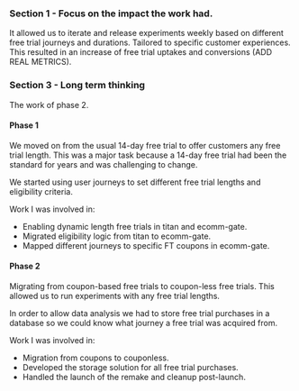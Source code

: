 ### Section 1 - Focus on the impact the work had.
It allowed us to iterate and release experiments weekly based on different free trial journeys and durations. Tailored to specific customer experiences. This resulted in an increase of free trial uptakes and conversions (ADD REAL METRICS).

### Section 3 - Long term thinking
The work of phase 2.

#### Phase 1
We moved on from the usual 14-day free trial to offer customers any free trial length. This was a major task because a 14-day free trial had been the standard for years and was challenging to change.

We started using user journeys to set different free trial lengths and eligibility criteria.

Work I was involved in:
- Enabling dynamic length free trials in titan and ecomm-gate.
- Migrated eligibility logic from titan to ecomm-gate.
- Mapped different journeys to specific FT coupons in ecomm-gate.

#### Phase 2
Migrating from coupon-based free trials to coupon-less free trials. This allowed us to run experiments with any free trial lengths.

In order to allow data analysis we had to store free trial purchases in a database so we could know what journey a free trial was acquired from.

Work I was involved in:
- Migration from coupons to couponless.
- Developed the storage solution for all free trial purchases.
- Handled the launch of the remake and cleanup post-launch.